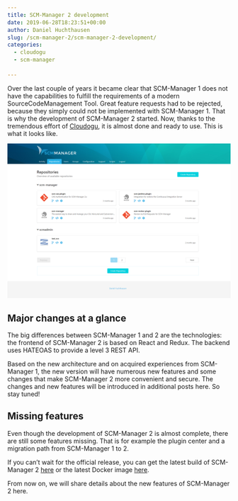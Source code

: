 ```yaml
---
title: SCM-Manager 2 development
date: 2019-06-28T18:23:51+00:00
author: Daniel Huchthausen
slug: /scm-manager-2/scm-manager-2-development/
categories:
  - cloudogu
  - scm-manager

---
```

Over the last couple of years it became clear that SCM-Manager 1 does not have the capabilities to fulfill the requirements of a modern SourceCodeManagement Tool. Great feature requests had to be rejected, because they simply could not be implemented with SCM-Manager 1. That is why the development of SCM-Manager 2 started. Now, thanks to the tremendous effort of [Cloudogu](https://cloudogu.com/en/blog/scm-manager-collaboration), it is almost done and ready to use. This is what it looks like.

[![SCM-Manager 2 screenshot](assets/scm-manager-2-overview.png)](https://www.scm-manager.org/wp-content/uploads/2019/06/scm-manager-2-overview.png)

## Major changes at a glance

The big differences between SCM-Manager 1 and 2 are the technologies: the frontend of SCM-Manager 2 is based on React and Redux. The backend uses HATEOAS to provide a level 3 REST API.

Based on the new architecture and on acquired experiences from SCM-Manager 1, the new version will have numerous new features and some changes that make SCM-Manager 2 more convenient and secure. The changes and new features will be introduced in additional posts here. So stay tuned!

## Missing features

Even though the development of SCM-Manager 2 is almost complete, there are still some features missing. That is for example the plugin center and a migration path from SCM-Manager 1 to 2.

If you can’t wait for the official release, you can get the latest build of SCM-Manager 2 [here](https://oss.cloudogu.com/jenkins/job/scm-manager/job/scm-manager-2.x/job/2.0.0-m3/) or the latest Docker image [here](https://hub.docker.com/r/cloudogu/scm-manager/tags).

From now on, we will share details about the new features of SCM-Manager 2 here.

